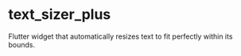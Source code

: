 # text_sizer_plus
Flutter widget that automatically resizes text to fit perfectly within its bounds.
